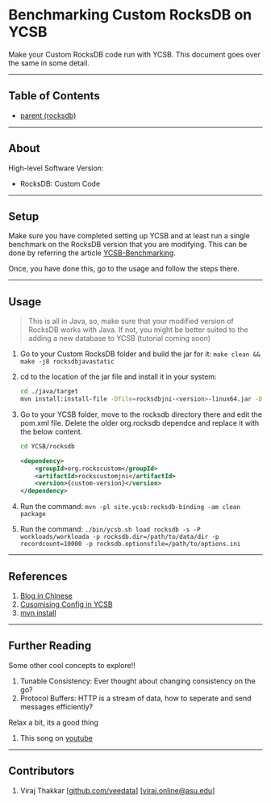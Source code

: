 # Benchmarking Custom RocksDB on YCSB

Make your Custom RocksDB code run with YCSB. This document goes over the same in some detail.

---

## Table of Contents

+ [parent (rocksdb)](./../RocksDB/)

---

## About 

High-level Software Version:
+   RocksDB:    Custom Code

---

## Setup

Make sure you have completed setting up YCSB and at least run a single benchmark on the RocksDB version that you are modifying. This can be done by referring the article [YCSB-Benchmarking](./YCSB-Benchmarking.md). 

Once, you have done this, go to the usage and follow the steps there.

---

## Usage

> This is all in Java, so, make sure that your modified version of RocksDB works with Java. If not, you might be better suited to the adding a new database to YCSB (tutorial coming soon)

1. Go to your Custom RocksDB folder and build the jar for it: `make clean && make -j8 rocksdbjavastatic`
2. cd to the location of the jar file and install it in your system:
   
    ```bash
    cd ./java/target
    mvn install:install-file -Dfile=rocksdbjni-<version>-linux64.jar -DgroupId=org.rockscustom -DartifactId=rockscustomjni -Dversion={custom-version} -Dpackaging=jar
    ```

3. Go to your YCSB folder, move to the rocksdb directory there and edit the pom.xml file. Delete the older org.rocksdb dependce and replace it with the below content.

    ```bash
    cd YCSB/rocksdb
    ```

    ```xml
    <dependency>
        <groupId>org.rockscustom</groupId>
        <artifactId>rockscustomjni</artifactId>
        <version>{custom-version}</version>
    </dependency>
    ```

4. Run the command: `mvn -pl site.ycsb:rocksdb-binding -am clean package`

5. Run the command: `./bin/ycsb.sh load rocksdb -s -P workloads/workloada -p rocksdb.dir=/path/to/data/dir -p recordcount=10000 -p rocksdb.optionsfile=/path/to/options.ini`


---

## References

1. [Blog in Chinese](https://www.jianshu.com/p/e9d8a0e3eb1d)
2. [Cusomising Config in YCSB](https://www.programmerall.com/article/26002412760/)
3. [mvn install](https://maven.apache.org/guides/mini/guide-3rd-party-jars-local.html)


---

## Further Reading

Some other cool concepts to explore!!
1. Tunable Consistency: Ever thought about changing consistency on the go?
2. Protocol Buffers: HTTP is a stream of data, how to seperate and send messages efficiently?

Relax a bit, its a good thing
1. This song on [youtube](https://youtu.be/GSBFehvLJDc)


---

## Contributors

1. Viraj Thakkar [[github.com/veedata](https://github.com/veedata)] [[viraj.online@asu.edu](mailto:viraj.online@asu.edu)]
